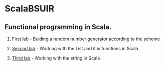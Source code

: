 # ScalaBSUIR

## Functional programming in Scala.

1. [First lab]( ,"first") - Bulding a random number generator according to the scheme 

2. [Second lab]( ,"second") - Working with the List and it is functions in Scala

3. [Third lab]( ,"third") - Working with the string in Scala
